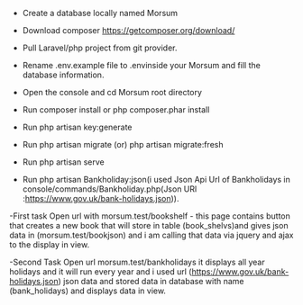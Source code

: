 -  Create a database locally named Morsum
-  Download composer https://getcomposer.org/download/
-  Pull Laravel/php project from git provider.
- Rename .env.example file to .envinside your Morsum and fill the database information.
  
- Open the console and cd Morsum root directory
- Run composer install or php composer.phar install
- Run php artisan key:generate
- Run php artisan migrate (or) php artisan migrate:fresh
- Run php artisan serve
- Run php artisan Bankholiday:json(i used Json Api Url of Bankholidays in 
  console/commands/Bankholiday.php(Json URl :https://www.gov.uk/bank-holidays.json)).

-First task
Open url with morsum.test/bookshelf - this page contains button that creates a new book that will store in table (book_shelvs)and gives json data in (morsum.test/bookjson) and i am calling that data via jquery and ajax to the display in view.

-Second Task
Open url morsum.test/bankholidays it displays all year holidays and it will run every year and i used url (https://www.gov.uk/bank-holidays.json) json data and stored data in database with name 
(bank_holidays) and displays data in view.